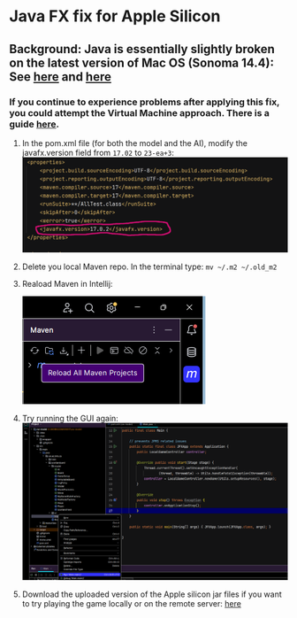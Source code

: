 # Java FX fix for Apple Silicon

## Background: Java is essentially slightly broken on the latest version of Mac OS (Sonoma 14.4): See [here](https://bugs.java.com/bugdatabase/view_bug?bug_id=8327860) and [here](https://blogs.oracle.com/java/post/java-on-macos-14-4)

### If you continue to experience problems after applying this fix, you could attempt the Virtual Machine approach. There is a guide [here](https://github.com/UoB-OOP/COMS10017-2024/blob/main/guides/applesiliconvmguide.md).

1. In the pom.xml file (for both the model and the AI), modify the javafx.version field from ```17.02``` to ```23-ea+3```:
![pom.xml exit](./doc/AppleSiliconJavaFXfix.png)



2. Delete you local Maven repo. In the terminal type: ```mv ~/.m2 ~/.old_m2```



3. Reaload Maven in Intellij:
  
   ![maven reload](./doc/mavenreload.png)



4. Try running the GUI again:
   ![run model](./doc/rungui.png)



5. Download the uploaded version of the Apple silicon jar files if you want to try playing the game locally or on the remote server: [here](https://github.com/UoB-OOP/COMS10017-2024/blob/main/summative/cw-model.md#apple)
